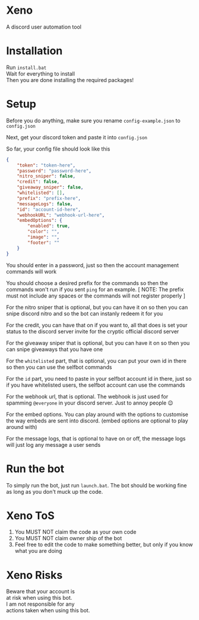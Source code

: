 # Xeno
A discord user automation tool

# Installation

Run `install.bat`\
Wait for everything to install\
Then you are done installing the required packages!
# Setup

Before you do anything, make sure you rename `config-example.json` to `config.json`

Next, get your discord token and paste it into `config.json`

So far, your config file should look like this
```json
{
    "token": "token-here",
    "password": "password-here",
    "nitro_sniper": false,
    "credit": false,
    "giveaway_sniper": false,
    "whitelisted": [],
    "prefix": "prefix-here",
    "messageLogs": false,
    "id": "account-id-here",
    "webhookURL": "webhook-url-here",
    "embedOptions": {
        "enabled": true,
        "color": "",
        "image": "",
        "footer": ""
    }
}
```

You should enter in a password, just so then the account management commands will work

You should choose a desired prefix for the commands so then the commands won't run if you sent `ping` for an example.
[ NOTE: The prefix must not include any spaces or the commands will not register properly ]

For the nitro sniper that is optional, but you can have it on so then you can snipe discord nitro and so the bot can instanly redeem it for you

For the credit, you can have that on if you want to, all that does is set your status to the discord server invite for the cryptic official discord server

For the giveaway sniper that is optional, but you can have it on so then you can snipe giveaways that you have one

For the `whitelisted` part, that is optional, you can put your own id in there so then you can use the selfbot commands

For the `id` part, you need to paste in your selfbot account id in there, just so if you have whitelisted users, the selfbot account can use the commands

For the webhook url, that is optional. The webhook is just used for spamming `@everyone` in your discord server. Just to annoy people :wink:

For the embed options. You can play around with the options to customise the way embeds are sent into discord. (embed options are optional to play around with)

For the message logs, that is optional to have on or off, the message logs will just log any message a user sends

# Run the bot

To simply run the bot, just run `launch.bat`. The bot should be working fine as long as you don't muck up the code.

# Xeno ToS

1. You MUST NOT claim the code as your own code
2. You MUST NOT claim owner ship of the bot
3. Feel free to edit the code to make something better, but only if you know what you are doing

# Xeno Risks

Beware that your account is\
at risk when using this bot.\
I am not responsible for any\
actions taken when using this bot.